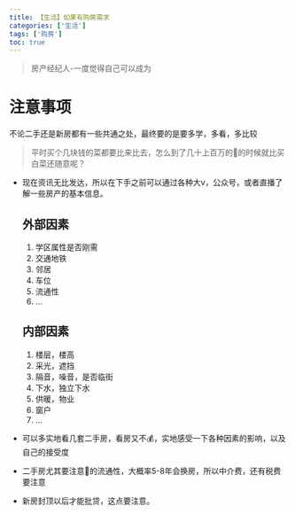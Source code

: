 ```yaml
---
title: 【生活】如果有购房需求
categories: ['生活']
tags: ['购房']
toc: true
---
```


> 房产经纪人-一度觉得自己可以成为

# 注意事项
不论二手还是新房都有一些共通之处，最终要的是要多学，多看，多比较
> 平时买个几块钱的菜都要比来比去，怎么到了几十上百万的🏡的时候就比买白菜还随意呢？

- 现在资讯无比发达，所以在下手之前可以通过各种大v，公众号，或者直播了解一些房产的基本信息。
  
  ## 外部因素
  1. 学区属性是否刚需
  2. 交通地铁
  3. 邻居
  4. 车位
  5. 流通性
  6. ...
   
  ## 内部因素
  1. 楼层，楼高
  2. 采光，遮挡
  3. 隔音，噪音，是否临街
  4. 下水，独立下水
  5. 供暖，物业
  6. 窗户
  7. ...
   
- 可以多实地看几套二手房，看房又不💰，实地感受一下各种因素的影响，以及自己的接受度

- 二手房尤其要注意🏡的流通性，大概率5-8年会换房，所以中介费，还有税费要注意
- 新房封顶以后才能批贷，这点要注意。
